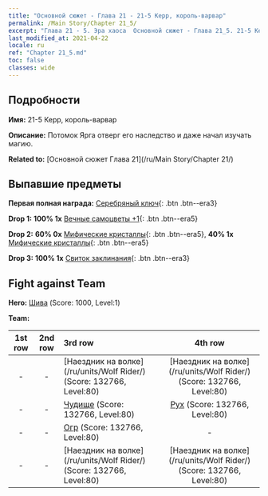 ```yaml
---
title: "Основной сюжет - Глава 21 - 21-5 Керр, король-варвар"
permalink: /Main Story/Chapter 21_5/
excerpt: "Глава 21 - 5. Эра хаоса  Основной сюжет - Глава 21_5. 21-5 Керр, король-варвар"
last_modified_at: 2021-04-22
locale: ru
ref: "Chapter 21_5.md"
toc: false
classes: wide
---
```


## Подробности

 **Имя:** 21-5 Керр, король-варвар

 **Описание:** Потомок Ярга отверг его наследство и даже начал изучать магию.

 **Related to:** [Основной сюжет Глава 21](/ru/Main Story/Chapter 21/)

## Выпавшие предметы

 **Первая полная награда:** [Серебряный ключ](/ItemsRU/con_693/){: .btn .btn--era3}

 **Drop 1:** **100% 1x** [Вечные самоцветы +1](/ItemsRU/mat_72/){: .btn .btn--era5}

 **Drop 2:** **60% 0x** [Мифические кристаллы](/ItemsRU/mat_66/){: .btn .btn--era5}, **40% 1x** [Мифические кристаллы](/ItemsRU/mat_66/){: .btn .btn--era5}

 **Drop 3:** **100% 1x** [Свиток заклинания](/ItemsRU/con_694/){: .btn .btn--era3}


## Fight against Team
 **Hero:** [Шива](/ru/heroes/Shiva/) (Score: 1000, Level:1)

 **Team:**


  | 1st row | 2nd row | 3rd row | 4th row |
  |:----:|:----:|:----|:----:|
  | - | - | [Наездник на волке](/ru/units/Wolf Rider/) (Score: 132766, Level:80)  | [Наездник на волке](/ru/units/Wolf Rider/) (Score: 132766, Level:80)  |
  | - | - | [Чудище](/ru/units/Behemoth/) (Score: 132766, Level:80)  | [Рух](/ru/units/Roc/) (Score: 132766, Level:80)  |
  | - | - | [Огр](/ru/units/Ogre/) (Score: 132766, Level:80)  | - |
  | - | - | [Наездник на волке](/ru/units/Wolf Rider/) (Score: 132766, Level:80)  | [Наездник на волке](/ru/units/Wolf Rider/) (Score: 132766, Level:80)  |


